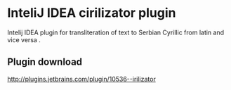 # InteliJ IDEA cirilizator plugin
Intelij IDEA plugin for transliteration of text to Serbian Cyrillic from latin and vice versa .

## Plugin download
http://plugins.jetbrains.com/plugin/10536--irilizator
